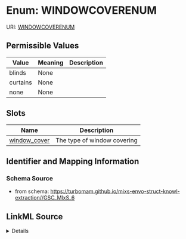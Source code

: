 # Enum: WINDOWCOVERENUM



URI: [WINDOWCOVERENUM](WINDOWCOVERENUM)

## Permissible Values

| Value | Meaning | Description |
| --- | --- | --- |
| blinds | None |  |
| curtains | None |  |
| none | None |  |




## Slots

| Name | Description |
| ---  | --- |
| [window_cover](window_cover.md) | The type of window covering |






## Identifier and Mapping Information







### Schema Source


* from schema: https://turbomam.github.io/mixs-envo-struct-knowl-extraction//GSC_MIxS_6




## LinkML Source

<details>
```yaml
name: WINDOW_COVER_ENUM
from_schema: https://turbomam.github.io/mixs-envo-struct-knowl-extraction//GSC_MIxS_6
rank: 1000
permissible_values:
  blinds:
    text: blinds
  curtains:
    text: curtains
  none:
    text: none

```
</details>
